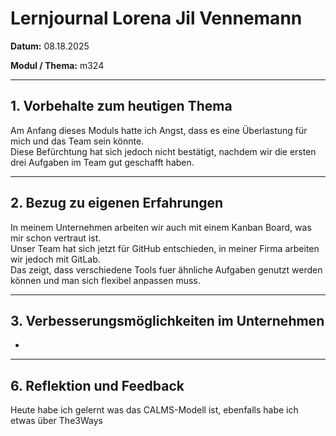 # Lernjournal Lorena Jil Vennemann
 
**Datum:** 08.18.2025

**Modul / Thema:** m324

---

## 1. Vorbehalte zum heutigen Thema
Am Anfang dieses Moduls hatte ich Angst, dass es eine Überlastung für mich und das Team sein könnte.  
Diese Befürchtung hat sich jedoch nicht bestätigt, nachdem wir die ersten drei Aufgaben im Team gut geschafft haben.

---

## 2. Bezug zu eigenen Erfahrungen
In meinem Unternehmen arbeiten wir auch mit einem Kanban Board, was mir schon vertraut ist.  
Unser Team hat sich jetzt für GitHub entschieden, in meiner Firma arbeiten wir jedoch mit GitLab.  
Das zeigt, dass verschiedene Tools fuer ähnliche Aufgaben genutzt werden können und man sich flexibel anpassen muss.

---

## 3. Verbesserungsmöglichkeiten im Unternehmen
-

---

## 6. Reflektion und Feedback
Heute habe ich gelernt was das CALMS-Modell ist, ebenfalls habe ich etwas über The3Ways
